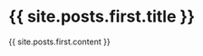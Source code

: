 ---
---
<h1>{{ site.posts.first.title }}</h1>
{{ site.posts.first.content }}
<a style="display:none;" rel="me" href="https://unfug.social/@sam">Mastodon</a>
